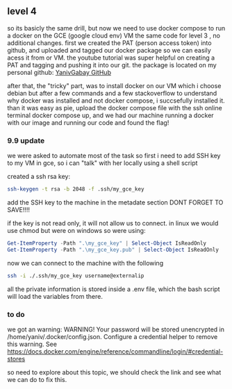 ## level 4

so its basicly the same drill, but now we need to use docker compose to run a docker
on the GCE (google cloud env) VM
the same code for level 3 , no additional changes.
first we created the PAT (person access token) into github, and uploaded and tagged our docker package 
so we can easily acess it from or VM.
the youtube tutorial was super helpful on creating a PAT and tagging and pushing it into our git.
the package is located on my personal github:
[YanivGabay GitHub](https://github.com/YanivGabay?tab=packages)

after that, the "tricky" part, was to install docker on our VM which i choose debian
but after a few commands and a few stackoverflow to understand why docker was installed and not
docker compose, i succsefully installed it.
than it was easy as pie, upload the docker compose file with the ssh online terminal
docker compose up, and we had our machine running a docker with our image and running our code
and found the flag!

### 9.9 update
we were asked to automate most of the task
so first i need to add SSH key to my VM in gce, so i can "talk" with her locally using a shell script

created a ssh rsa key:

```bash
ssh-keygen -t rsa -b 2048 -f .ssh/my_gce_key  
```

add the SSH key to the machine in the metadate section
DONT FORGET TO SAVE!!!!

if the key is not read only, it will not allow us to connect.
in linux we would use chmod but were on windows so were using:

```powershell
Get-ItemProperty -Path ".\my_gce_key" | Select-Object IsReadOnly
Get-ItemProperty -Path ".\my_gce_key.pub" | Select-Object IsReadOnly
```

now we can connect to the machine with the following

```bash
ssh -i ./.ssh/my_gce_key username@externalip
```

all the private information is stored inside a .env file, which the bash script will load the variables from there.

### to do

we got an warning:
WARNING! Your password will be stored unencrypted in /home/yaniv/.docker/config.json.
Configure a credential helper to remove this warning. See
https://docs.docker.com/engine/reference/commandline/login/#credential-stores

so need to explore about this topic, we should check the link and see what we can do to fix this.
